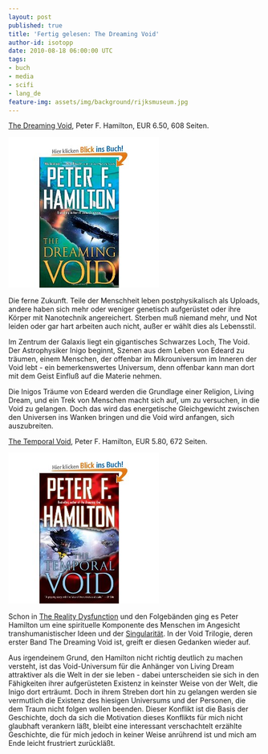 ```yaml
---
layout: post
published: true
title: 'Fertig gelesen: The Dreaming Void'
author-id: isotopp
date: 2010-08-18 06:00:00 UTC
tags:
- buch
- media
- scifi
- lang_de
feature-img: assets/img/background/rijksmuseum.jpg
---
```

[The Dreaming Void](http://www.amazon.de/Dreaming-Void-Trilogy/dp/034549654X),
Peter F. Hamilton, EUR 6.50, 608 Seiten.


![](/uploads/void1.jpg)

Die ferne Zukunft. Teile der Menschheit leben postphysikalisch als Uploads,
andere haben sich mehr oder weniger genetisch aufgerüstet oder ihre Körper
mit Nanotechnik angereichert. Sterben muß niemand mehr, und Not leiden oder
gar hart arbeiten auch nicht, außer er wählt dies als Lebensstil. 

Im Zentrum der Galaxis liegt ein gigantisches Schwarzes Loch, The Void. Der
Astrophysiker Inigo beginnt, Szenen aus dem Leben von Edeard zu träumen,
einem Menschen, der offenbar im Mikrouniversum im Inneren der Void lebt -
ein bemerkenswertes Universum, denn offenbar kann man dort mit dem Geist
Einfluß auf die Materie nehmen.

Die Inigos Träume von Edeard werden die Grundlage einer Religion, Living
Dream, und ein Trek von Menschen macht sich auf, um zu versuchen, in die
Void zu gelangen. Doch das wird das energetische Gleichgewicht zwischen den
Universen ins Wanken bringen und die Void wird anfangen, sich auszubreiten.

[The Temporal Void](http://www.amazon.de/Temporal-Void-Peter-F-Hamilton/dp/0345496566),
Peter F. Hamilton, EUR 5.80, 672 Seiten.

![](/uploads/void2.jpg)

Schon in
[The Reality Dysfunction](http://www.amazon.de/Reality-Dysfunction-Nights-Dawn-Trilogy/dp/0330340328) 
und den Folgebänden ging es Peter Hamilton um eine spirituelle Komponente
des Menschen im Angesicht transhumanistischer Ideen und der
[Singularität](http://de.wikipedia.org/wiki/Technologische_Singularit%C3%A4t). 
In der Void Trilogie, deren erster Band The Dreaming Void ist, greift er
diesen Gedanken wieder auf.

Aus irgendeinem Grund, den Hamilton nicht richtig deutlich zu machen
versteht, ist das Void-Universum für die Anhänger von Living Dream
attraktiver als die Welt in der sie leben - dabei unterscheiden sie sich in
den Fähigkeiten ihrer aufgerüsteten Existenz in keinster Weise von der Welt,
die Inigo dort erträumt. Doch in ihrem Streben dort hin zu gelangen werden
sie vermutlich die Existenz des hiesigen Universums und der Personen, die
dem Traum nicht folgen wollen beenden. Dieser Konflikt ist die Basis der
Geschichte, doch da sich die Motivation dieses Konflikts für mich nicht
glaubhaft verankern läßt, bleibt eine interessant verschachtelt erzählte
Geschichte, die für mich jedoch in keiner Weise anrührend ist und mich am
Ende leicht frustriert zurückläßt.
